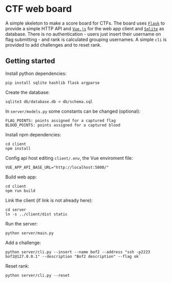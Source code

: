 # CTF web board
A simple skeleton to make a score board for CTFs.
The board uses [`Flask`](http://flask.pocoo.org/) to provide a simple HTTP API
and [`Vue.js`](https://vuejs.org/) for the web app client and
[`Sqlite`](https://www.sqlite.org/index.html) as database.
There is no authentication - users just insert their username on flag
submitting - and rank is calculated grouping usernames.
A simple `cli` is provided to add challenges and to reset rank.

## Getting started

Install python dependencies:

    pip install sqlite hashlib flask argparse

Create the database:

    sqlite3 db/database.db < db/schema.sql

In `server/models.py` some constants can be changed (optional):

    FLAG_POINTS: points assigned for a captured flag
    BLOOD_POINTS: points assigned for a captured blood

Install npm dependencies:

    cd client
    npm install

Config api host editing `client/.env`, the Vue enviroment file:

    VUE_APP_API_BASE_URL="http://localhost:5000/"

Build web app:

    cd client
    npm run build

Link the client (if link is not already here):

    cd server
    ln -s ../client/dist static

Run the server:

    python server/main.py

Add a challenge:

    python server/cli.py --insert --name bof2 --address "ssh -p2223 bof2@127.0.0.1" --description "Bof2 description" --flag ok`

Reset rank:

    python server/cli.py --reset
